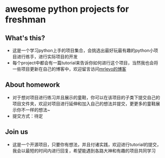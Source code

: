 # awesome python projects for freshman

## What's this?

- 这是一个学习python上手的项目集合，会挑选出最好玩最有趣的python小项目进行练手，进行实际项目的开发
- 每个project中都会有一篇tutorial来告诉你如何进行这个项目，当然我也会将一些项目更新在自己的博客中，欢迎留言访问[mrlevo的博客](http://blog.csdn.net/mrlevo520/article)









## About homework

- 对于想对项目进行练习并且展示的童鞋，你可以在该项目的子类下提交自己的项目文件夹，欢迎对项目进行延伸和加入自己的想法并提交，更更多的童鞋展示你不一样的想法~
- 提交方式：待定






## Join us

- 这是一个开源项目，只要你有想法，并且付诸实践，欢迎进行tutorial的提交，我会以最短的时间内进行回复，希望能遇到各路大神和有趣的项目共同学习
